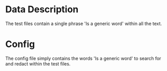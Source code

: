 # Data Description

The test files contain a single phrase 'Is a generic word' within all the text.

# Config

The config file simply contains the words 'Is a generic word' to search for and redact within the test files.